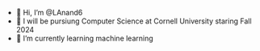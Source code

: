 - 👋 Hi, I’m @LAnand6
- 👀 I will be pursiung Computer Science at Cornell University staring Fall 2024
- 🌱 I’m currently learning machine learning

<!---
LAnand6/LAnand6 is a ✨ special ✨ repository because its `README.md` (this file) appears on your GitHub profile.
You can click the Preview link to take a look at your changes.
--->
